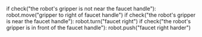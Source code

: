 

if check("the robot's gripper is not near the faucet handle"):
    robot.move("gripper to right of faucet handle")
if check("the robot's gripper is near the faucet handle"):
    robot.turn("faucet right")
if check("the robot's gripper is in front of the faucet handle"):
    robot.push("faucet right harder")